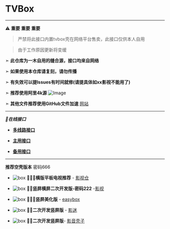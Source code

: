 # TVBox
****
⚠️ **重要** **重要** **重要**

>严禁将此接口内置tvbox壳在网络平台售卖，此接口仅供本人自用

>由于工作原因更新将变缓



➣ **此仓库为一木自用的缝合源，接口均来自网络**

➣ **如果使用本仓库请复刻，请勿传播**

➣ **有失效可以提Issues有时间就修(请提具体如xx影视不能用了)**

➣ **推荐使用阿里4k源**
![Image](https://m.360buyimg.com/babel/jfs/t1/18649/35/19050/90124/6373edccEb854a78a/08a8f8ac153a9ea8.jpg)

➣ **其他文件推荐使用GitHub文件加速**
[网站](https://ghproxy.com/)

****

***🐳在线接口***

- [**多线路接口**](https://ghproxy.com/https://raw.githubusercontent.com/xianyuyimu/TVBOX-/main/TVBox/一木多线路.json)

- [**主用接口**](https://ghproxy.com/https://raw.githubusercontent.com/xianyuyimu/TVBOX-/main/TVBox/%E4%B8%80%E6%9C%A8%E8%87%AA%E7%94%A8.json)

- [**备用接口**](https://raw.iqiq.io/xianyuyimu/TVBOX-/main/TVBox/备用.json)

****

**推荐空壳版本**
密码666

- ![box](https://ghproxy.com/https://raw.githubusercontent.com/xianyuyimu/TVBOX-/8e5324489582b940beb2bc9096f58f9131806c5a/一木源/tu/IMG_20230708_021944.jpg) 🥂🥂🥂**横版平板电视推荐** - [影视仓](https://qiqi2020.lanzoub.com/b09svqv1c)

- ![box](https://ghproxy.com/https://raw.githubusercontent.com/xianyuyimu/TVBOX-/0ea37c5de552f39ab79cad2d4dd1e940db21bd78/一木源/tu/IMG_20230708_023440.jpg) 🥂🥂**竖屏横屏二次开发版-密码222** -[影视](https://qiqi2020.lanzoub.com/b09svqv1c)

- ![box](https://ghproxy.com/https://raw.githubusercontent.com/xianyuyimu/TVBOX-/8e5324489582b940beb2bc9096f58f9131806c5a/一木源/tu/IMG_20230708_022030.jpg) 🥂🥂🥂**竖屏美化版** - [easybox](https://qiqi2020.lanzoub.com/b09svqv1c)

- ![box](https://ghproxy.com/https://raw.githubusercontent.com/xianyuyimu/TVBOX-/0ea37c5de552f39ab79cad2d4dd1e940db21bd78/一木源/tu/IMG_20230708_023111.jpg) 🥂🥂**二次开发竖屏版** - [影迷](https://qiqi2020.lanzoub.com/b09svqv1c)

- ![box](https://ghproxy.com/https://raw.githubusercontent.com/xianyuyimu/TVBOX-/803096ca694e26bf4e4b71b7b87e0ec52d4acdc6/一木源/tu/2c8b0baabc5c7afa.png) 🥂🥂**二次开发竖屏版**- [影音壳子](https://support.qq.com/embed/phone/428437/faqs/127190)



